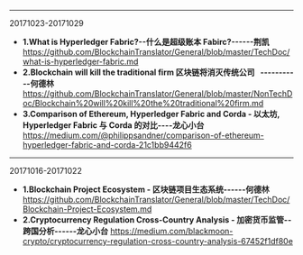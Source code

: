 --------------------------
20171023-20171029

- **1.What is Hyperledger Fabric?--什么是超级账本 Fabirc?------荆凯**
https://github.com/BlockchainTranslator/General/blob/master/TechDoc/what-is-hyperledger-fabric.md
- **2.Blockchain will kill the traditional firm 区块链将消灭传统公司   -----------何德林**
https://github.com/BlockchainTranslator/General/blob/master/NonTechDoc/Blockchain%20will%20kill%20the%20traditional%20firm.md
- **3.Comparison of Ethereum, Hyperledger Fabric and Corda - 以太坊, Hyperledger Fabric 与 Corda 的对比----龙心小台**
https://medium.com/@philippsandner/comparison-of-ethereum-hyperledger-fabric-and-corda-21c1bb9442f6


---------------------------------------------------------------------------
20171016-20171022

- **1.Blockchain Project Ecosystem - 区块链项目生态系统------何德林**
https://github.com/BlockchainTranslator/General/blob/master/TechDoc/Blockchain-Project-Ecosystem.md
- **2.Cryptocurrency Regulation Cross-Country Analysis - 加密货币监管--跨国分析------龙心小台**
https://medium.com/blackmoon-crypto/cryptocurrency-regulation-cross-country-analysis-67452f1df80e
